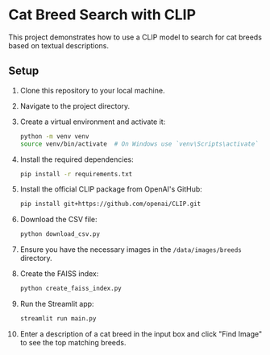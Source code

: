 # Cat Breed Search with CLIP

This project demonstrates how to use a CLIP model to search for cat breeds based on textual descriptions.

## Setup

1. Clone this repository to your local machine.

2. Navigate to the project directory.

3. Create a virtual environment and activate it:
    ```bash
    python -m venv venv
    source venv/bin/activate  # On Windows use `venv\Scripts\activate`
    ```

4. Install the required dependencies:
    ```bash
    pip install -r requirements.txt
    ```

5. Install the official CLIP package from OpenAI's GitHub:
    ```bash
    pip install git+https://github.com/openai/CLIP.git
    ```

6. Download the CSV file:
    ```bash
    python download_csv.py
    ```

7. Ensure you have the necessary images in the `/data/images/breeds` directory.

8. Create the FAISS index:
    ```bash
    python create_faiss_index.py
    ```

9. Run the Streamlit app:
    ```bash
    streamlit run main.py
    ```

10. Enter a description of a cat breed in the input box and click "Find Image" to see the top matching breeds.



